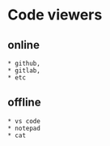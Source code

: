 # Code viewers

## online 
    * github, 
    * gitlab, 
    * etc
 
## offline
    * vs code
    * notepad
    * cat 
    